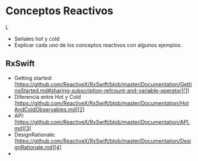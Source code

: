 # Conceptos Reactivos
L
- Señales hot y cold
- Explicar cada uno de los conceptos reactivos con algunos ejemplos.


## RxSwift
- Getting started: [https://github.com/ReactiveX/RxSwift/blob/master/Documentation/GettingStarted.md#sharing-subscription-refcount-and-variable-operator][1]
- Diferencia entre Hot y Cold [https://github.com/ReactiveX/RxSwift/blob/master/Documentation/HotAndColdObservables.md][2]
- API: [https://github.com/ReactiveX/RxSwift/blob/master/Documentation/API.md][3]
- DesignRationale: [https://github.com/ReactiveX/RxSwift/blob/master/Documentation/DesignRationale.md][4]
- 

[1]:	https://github.com/ReactiveX/RxSwift/blob/master/Documentation/GettingStarted.md#sharing-subscription-refcount-and-variable-operator
[2]:	https://github.com/ReactiveX/RxSwift/blob/master/Documentation/HotAndColdObservables.md
[3]:	https://github.com/ReactiveX/RxSwift/blob/master/Documentation/API.md
[4]:	https://github.com/ReactiveX/RxSwift/blob/master/Documentation/DesignRationale.md